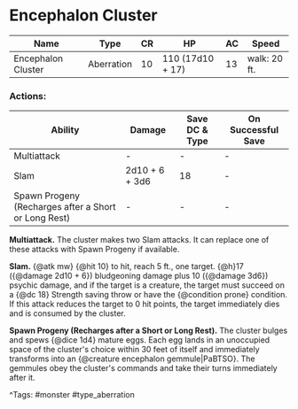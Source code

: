 # Encephalon Cluster

| Name | Type | CR | HP | AC | Speed |
|------|------|----|----|----|-------|
| Encephalon Cluster | Aberration | 10 | 110 (17d10 + 17) | 13 | walk: 20 ft. |

### Actions:

| Ability | Damage | Save DC & Type | On Successful Save |
|---------|--------|----------------|--------------------|
| Multiattack | - | - | - |
| Slam | 2d10 + 6 + 3d6 | 18 | - |
| Spawn Progeny (Recharges after a Short or Long Rest) | - | - | - |


**Multiattack.** The cluster makes two Slam attacks. It can replace one of these attacks with Spawn Progeny if available.

**Slam.** {@atk mw} {@hit 10} to hit, reach 5 ft., one target. {@h}17 ({@damage 2d10 + 6}) bludgeoning damage plus 10 ({@damage 3d6}) psychic damage, and if the target is a creature, the target must succeed on a {@dc 18} Strength saving throw or have the {@condition prone} condition. If this attack reduces the target to 0 hit points, the target immediately dies and is consumed by the cluster.

**Spawn Progeny (Recharges after a Short or Long Rest).** The cluster bulges and spews {@dice 1d4} mature eggs. Each egg lands in an unoccupied space of the cluster's choice within 30 feet of itself and immediately transforms into an {@creature encephalon gemmule|PaBTSO}. The gemmules obey the cluster's commands and take their turns immediately after it.

^Tags: #monster #type_aberration
